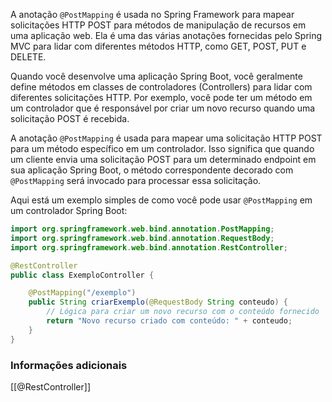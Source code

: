 A anotação `@PostMapping` é usada no Spring Framework para mapear solicitações HTTP POST para métodos de manipulação de recursos em uma aplicação web. Ela é uma das várias anotações fornecidas pelo Spring MVC para lidar com diferentes métodos HTTP, como GET, POST, PUT e DELETE.

Quando você desenvolve uma aplicação Spring Boot, você geralmente define métodos em classes de controladores (Controllers) para lidar com diferentes solicitações HTTP. Por exemplo, você pode ter um método em um controlador que é responsável por criar um novo recurso quando uma solicitação POST é recebida.

A anotação `@PostMapping` é usada para mapear uma solicitação HTTP POST para um método específico em um controlador. Isso significa que quando um cliente envia uma solicitação POST para um determinado endpoint em sua aplicação Spring Boot, o método correspondente decorado com `@PostMapping` será invocado para processar essa solicitação.

Aqui está um exemplo simples de como você pode usar `@PostMapping` em um controlador Spring Boot:
```java
import org.springframework.web.bind.annotation.PostMapping;
import org.springframework.web.bind.annotation.RequestBody;
import org.springframework.web.bind.annotation.RestController;

@RestController
public class ExemploController {

    @PostMapping("/exemplo")
    public String criarExemplo(@RequestBody String conteudo) {
        // Lógica para criar um novo recurso com o conteúdo fornecido
        return "Novo recurso criado com conteúdo: " + conteudo;
    }
}
```

### Informações adicionais 
[[@RestController]]
